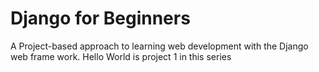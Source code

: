 # Django for Beginners

A Project-based approach to learning web development with the Django web frame work. Hello World is project 1 in this series
